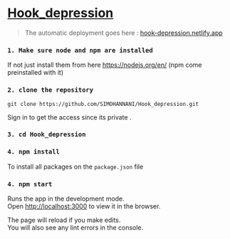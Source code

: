 # **<u>Hook_depression</u>**
>The automatic deployment goes here : <a href ='hook-depression.netlify.app' target='_blank'>hook-depression.netlify.app</a>
>
### `1. Make sure node and npm are installed`
If not just install them from here https://nodejs.org/en/
(npm come preinstalled with it)
### `2. clone the repository`
`git clone https://github.com/SIMOHANNANI/Hook_depression.git`

Sign in to get the access since its private . 

### `3. cd Hook_depression`
### `4. npm install`
To install all packages on the `package.json` file
### `4. npm start`
Runs the app in the development mode.<br />
Open [http://localhost:3000](http://localhost:3000) to view it in the browser.

The page will reload if you make edits.<br />
You will also see any lint errors in the console.
